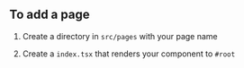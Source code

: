 ## To add a page

1. Create a directory in `src/pages` with your page name

2. Create a `index.tsx` that renders your component to `#root`